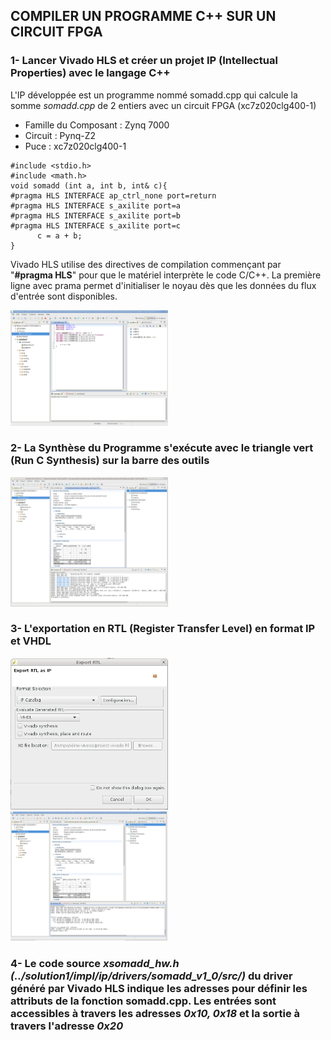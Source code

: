 ## COMPILER UN PROGRAMME C++ SUR UN CIRCUIT FPGA
### 1- Lancer Vivado HLS et créer un projet IP (Intellectual Properties) avec le langage C++
L'IP développée est un programme nommé somadd.cpp qui calcule la somme *somadd.cpp* de 2 entiers avec un circuit
FPGA (xc7z020clg400-1)

- Famille du Composant : Zynq 7000  
- Circuit : Pynq-Z2  
- Puce : xc7z020clg400-1

  
```
#include <stdio.h>
#include <math.h>
void somadd (int a, int b, int& c){
#pragma HLS INTERFACE ap_ctrl_none port=return
#pragma HLS INTERFACE s_axilite port=a
#pragma HLS INTERFACE s_axilite port=b
#pragma HLS INTERFACE s_axilite port=c
      c = a + b;
}
```
Vivado HLS utilise des directives de compilation commençant par "**#pragma HLS**" pour que le matériel
interprète le code C/C++.
La première ligne avec prama permet d'initialiser le noyau dès que les données du flux d'entrée sont
disponibles.


 <img alt="hls" src="https://github.com/madou-sow/FPGA-PYNQ-Z2-langage-VHDL/blob/main/images/hls-somadd.png" width=50% height=50%  title="hls"/>

### 2- La Synthèse du Programme s'exécute avec le triangle vert (Run C Synthesis) sur la barre des outils

 <img alt="rsync" src="https://github.com/madou-sow/FPGA-PYNQ-Z2-langage-VHDL/blob/main/images/runcsynthesissomadd.png" width=50% height=50%  title="rsync"/>

### 3- L'exportation en RTL (Register Transfer Level) en format IP et VHDL

<img alt="hls" src="https://github.com/madou-sow/FPGA-PYNQ-Z2-langage-VHDL/blob/main/images/exportRTLasIPexecutution.png" width=50% height=50%  title="hls"/>

 <img alt="rtl" src="https://github.com/madou-sow/FPGA-PYNQ-Z2-langage-VHDL/blob/main/images/exportRTLresultat.png" width=50% height=50%  title="rtl"/>

### 4- Le code source *xsomadd_hw.h (../solution1/impl/ip/drivers/somadd_v1_0/src/)* du driver généré par Vivado HLS indique les adresses pour définir les attributs de la fonction somadd.cpp. Les entrées sont accessibles à travers les adresses *0x10, 0x18* et la sortie à travers l'adresse *0x20*
